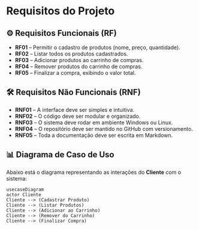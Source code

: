 # Requisitos do Projeto

## ⚙️ Requisitos Funcionais (RF)
- **RF01** – Permitir o cadastro de produtos (nome, preço, quantidade).
- **RF02** – Listar todos os produtos cadastrados.
- **RF03** – Adicionar produtos ao carrinho de compras.
- **RF04** – Remover produtos do carrinho de compras.
- **RF05** – Finalizar a compra, exibindo o valor total.

## 🛠️ Requisitos Não Funcionais (RNF)
- **RNF01** – A interface deve ser simples e intuitiva.
- **RNF02** – O código deve ser modular e organizado.
- **RNF03** – O sistema deve rodar em ambiente Windows ou Linux.
- **RNF04** – O repositório deve ser mantido no GitHub com versionamento.
- **RNF05** – Toda a documentação deve ser escrita em Markdown.

## 📊 Diagrama de Caso de Uso
Abaixo está o diagrama representando as interações do **Cliente** com o sistema:

```mermaid
usecaseDiagram
actor Cliente
Cliente --> (Cadastrar Produto)
Cliente --> (Listar Produtos)
Cliente --> (Adicionar ao Carrinho)
Cliente --> (Remover do Carrinho)
Cliente --> (Finalizar Compra)
